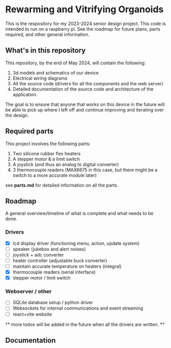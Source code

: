 # Rewarming and Vitrifying Organoids

This is the respository for my 2023-2024 senior design project. This code is intended to run on a raspberry pi. See the roadmap for future plans, parts required, and other general information.

## What's in this repository

This repository, by the end of May 2024, will contain the following:

1. 3d models and schematics of our device
2. Electrical wiring diagrams
3. All the source code (drivers for all the components and the web server)
4. Detailed documentation of the source code and architecture of the application.

The goal is to ensure that anyone that works on this device in the future will be able to pick up where I left off and continue improving and iterating over the design.

## Required parts

This project involves the following parts:

1. Two silicone rubber flex heaters
2. A stepper motor & a limit switch
3. A joystick (and thus an analog to digital converter)
4. 3 thermocouple readers (MAX6675 in this case, but there might be a switch to a more accurate module later)

see **parts.md** for detailed information on all the parts.

## Roadmap

A general overview/timeline of what is complete and what needs to be done.

### Drivers

- [x] lcd display driver (functioning menu, action, update system)
- [ ] speaker (jukebox and alert noises)
- [ ] joystick + adc converter
- [ ] heater controller (adjustable buck converter)
- [ ] maintain accurate temperature on heaters (integral)
- [x] thermocouple readers (serial interface)
- [x] stepper motor / limit switch

### Webserver / other

- [ ] SQLite database setup / python driver
- [ ] Websockets for internal communications and event streaming
- [ ] react+vite website

** more todos will be added in the future when all the drivers are written. **

## Documentation
